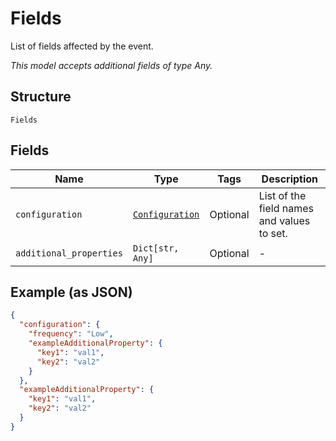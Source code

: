 
# Fields

List of fields affected by the event.

*This model accepts additional fields of type Any.*

## Structure

`Fields`

## Fields

| Name | Type | Tags | Description |
|  --- | --- | --- | --- |
| `configuration` | [`Configuration`](../../doc/models/configuration.md) | Optional | List of the field names and values to set. |
| `additional_properties` | `Dict[str, Any]` | Optional | - |

## Example (as JSON)

```json
{
  "configuration": {
    "frequency": "Low",
    "exampleAdditionalProperty": {
      "key1": "val1",
      "key2": "val2"
    }
  },
  "exampleAdditionalProperty": {
    "key1": "val1",
    "key2": "val2"
  }
}
```

